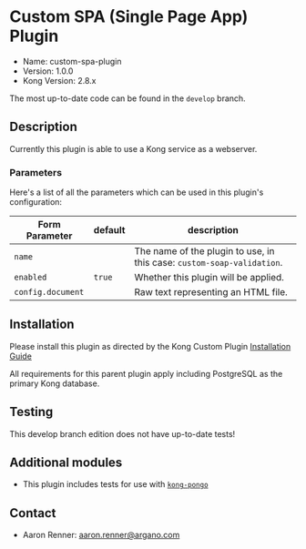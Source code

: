 # Custom SPA (Single Page App) Plugin
* Name: custom-spa-plugin
* Version: 1.0.0
* Kong Version: 2.8.x

The most up-to-date code can be found in the `develop` branch.

## Description
Currently this plugin is able to use a Kong service as a webserver.

### Parameters
Here's a list of all the parameters which can be used in this plugin's configuration:

| Form Parameter | default | description |
|----------------|---------|-------------|
| `name`|| The name of the plugin to use, in this case: `custom-soap-validation`.|
| `enabled` | `true` | Whether this plugin will be applied.|
| `config.document` || Raw text representing an HTML file.|

## Installation
Please install this plugin as directed by the Kong Custom Plugin [Installation Guide](https://docs.konghq.com/enterprise/2.4.x/plugin-development/distribution/)

All requirements for this parent plugin apply including PostgreSQL as the primary Kong database.

## Testing
This develop branch edition does not have up-to-date tests!

## Additional modules
* This plugin includes tests for use with [`kong-pongo`](https://github.com/Kong/kong-pongo)

## Contact
* Aaron Renner: aaron.renner@argano.com

